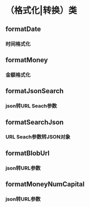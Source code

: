 # （格式化|转换）类
## formatDate
### 时间格式化



## formatMoney
### 金额格式化

## formatJsonSearch
### json转URL Seach参数

## formatSearchJson
### URL Seach参数转JSON对象

## formatBlobUrl
### json转URL参数

## formatMoneyNumCapital
### json转URL参数